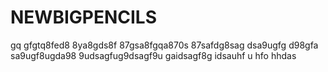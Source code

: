 # NEWBIGPENCILS
gq  gfgtq8fed8   8ya8gds8f 87gsa8fgqa870s 87safdg8sag dsa9ugfg d98gfa sa9ugf8ugda98 9udsagfug9dsagf9u gaidsagf8g idsauhf u hfo hhdas
